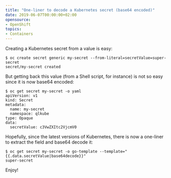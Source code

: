```yaml
---
title: "One-liner to decode a Kubernetes secret (base64 encoded)"
date: 2019-06-07T00:00:00+02:00
opensource: 
- OpenShift
topics:
- Containers
---
```


Creating a Kubernetes secret from a value is easy:

```raw
$ oc create secret generic my-secret --from-literal=secretValue=super-secret
secret/my-secret created
```

But getting back this value (from a Shell script, for instance) is not so easy since it is now base64 encoded:

```raw
$ oc get secret my-secret -o yaml
apiVersion: v1
kind: Secret
metadata:
  name: my-secret
  namespace: qlkube
type: Opaque
data:
  secretValue: c3VwZXItc2VjcmV0
```

Hopefully, since the latest versions of Kubernetes, there is now a one-liner to extract the field and base64 decode it:

```raw
$ oc get secret my-secret -o go-template --template="{{.data.secretValue|base64decode}}"
super-secret
```

Enjoy!

